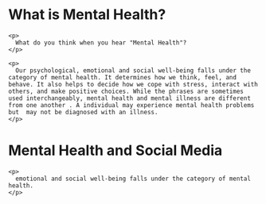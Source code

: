 <html lang="en">
  <head>
    <meta charset="utf-8">
    <meta http-equiv="X-UA-Compatible" content="IE=edge">
    <meta name="viewport" content="width=device-width, initial-scale=1">
  </head>  
  <body>
    <h1>What is Mental Health?</h1>
    
    <p>
      What do you think when you hear "Mental Health"?
    </p>
    
    <p>
      Our psychological, emotional and social well-being falls under the category of mental health. It determines how we think, feel, and behave. It also helps to decide how we cope with stress, interact with others, and make positive choices. While the phrases are sometimes used interchangeably, mental health and mental illness are different from one another . A individual may experience mental health problems but  may not be diagnosed with an illness.
    </p>
    
  </body>
   <head>
    <meta charset="utf-8">
    <meta http-equiv="X-UA-Compatible" content="IE=edge">
    <meta name="viewport" content="width=device-width, initial-scale=1">
  </head>  
  <body>
    <h1>Mental Health and Social Media</h1>
    
    <p>
      emotional and social well-being falls under the category of mental health.
    </p>
</html>
